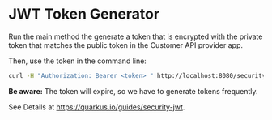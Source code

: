 # JWT Token Generator

Run the main method the generate a token that is encrypted with the private token
that matches the public token in the Customer API provider app.

Then, use the token in the command line:

```bash
curl -H "Authorization: Bearer <token> " http://localhost:8080/security-info/roles-allowed; echo
```

**Be aware:** The token will expire, so we have to generate tokens frequently.

See Details at https://quarkus.io/guides/security-jwt.
